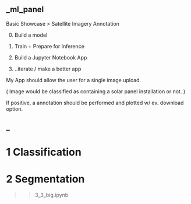 ## _ml_panel

Basic Showcase > Satellite Imagery Annotation

0) Build a model

1) Train + Prepare for Inference

2) Build a Jupyter Notebook App

3) ..iterate / make a better app


My App should allow the user for a single image upload.

( Image would be classified as containing a solar panel installation or not. )

If positive, a annotation should be performed and plotted w/ ev. download option.



## _

# 1 Classification

# 2 Segmentation
>> 3_3_big.ipynb
